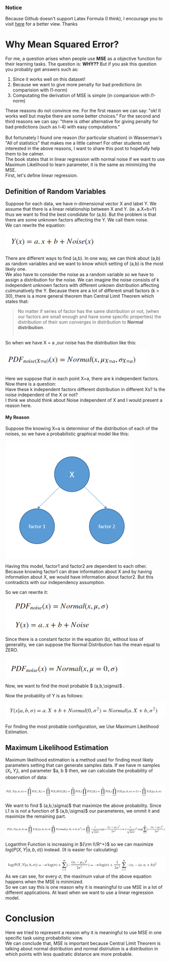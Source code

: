 ### Notice
Because Github doesn't support Latex Formula (I think), I encourage you to visit [here](https://alimorty.github.io//posts/2018-10-30-Why-Mean-Squared-Error/) for a better view. Thanks <br>

# Why Mean Squared Error? 
For me, a question arises when people use **MSE** as a objective function for their learning tasks. The question is: **WHY??** But if you ask this question you probably get answers such as: 
1. Since it works well on this dataset!
2. Because we want to give more penalty for bad predictions (in comparision with l1-norm)
3. Computating the derivation of MSE is simple (in comparision with l1-norm) <br>

These reasons do not convince me. For the first reason we can say: "ok! It works well but maybe there are some better choices." For the second and third reasons we can say: "there is other alternative for giving penalty for bad predictions (such as l-4) with easy computations."<br> <br>
But fortunately I found one reason (for particular situation) in Wasserman's "All of statistics" that makes me a little calmer! For other students not interested in the above reasons, I want to share this post to hopefully help them to be calmer. <br>
The book states that in linear regression with normal noise if we want to use Maximum Likelihood to learn parameter, it is the same as minimizing the MSE. <br>
First, let's define linear regression.<br>


## Definition of Random Variables
Suppose for each data, we have n-dimensional vector X and label Y. We assume that there is a linear relationship between X and Y. (ie. a.X+b=Y) thus we want to find the best condidate for (a,b). But the problem is that there are some unknown factors affecting the Y. We call them noise. <br>
We can rewrite the equation:
 
![f](./1.bmp)



There are different ways to find (a,b). In one way, we can think about (a,b) as random variables and we want to know which setting of (a,b) is the most likely one.<br>
We also have to consider the noise as a random variable so we have to assign a distribution for the noise. We can imagine the noise consists of k independent unknown factors with different unkown distribution affecting culmunatively the Y. Because there are a lot of different small factors (k > 30), there is a more general theorem than Central Limit Theorem which states that:
> No matter if series of factor has the same distribution or not, (when our factors are small enough and have some specific properties) the distribution of their sum converges in distribution to **Normal distribution**. <br> <br> 

So when we have  X = a  ,our noise has the distribution like this: 

![f](./2.bmp)

Here we suppose that in each point X=a, there are k independent factors. Now there is a question: <br>
Have these k independent factors different distribution in different Xs? Is the noise independent of the X or not? <br>
I think we should think about Noise independent of X and I would present a reason here. 

#### My Reason
Suppose the knowing X=a is determinor of the distribution of each of the noises, so we have a probabilistic graphical model like this:

![graphical model](./3.bmp)

Having this model, factor1 and factor2 are dependent to each other. Because knowing factor1 can draw information about X and by having information about X, we would have information about factor2. But this contradicts with our independency assumption. 

So we can rewrite it: 

![f](./4.bmp)

Since there is a constant factor in the equation (b), without loss of generality, we can suppose the Normal Distribution has the mean equal to ZERO. 

![f](./5.bmp)

Now, we want to find the most probable $ (a,b,\sigma)$ . 

Now the probablity of Y is as follows:

![f](./6.bmp)

For finding the most probable configuration, we Use Maximum Likelihood Estimation. 

## Maximum Likelihood Estimation
Maximum likelihood estimation is a method used for finding most likely parameters setting that can generate samples data. If we have m samples $(X_i, Y_i)$, and parameter $a, b $ then, we can calculate the probability of observation of data: 

![f](./7.bmp)

We want to find $ (a,b,\sigma)$ that maximize the above probability. Since L1 is is not a function of $ (a,b,\sigma)$  our parameteres, we ommit it and maximize the remaining part.

![f](./8.bmp)

Logarithm Function is increasing in ${\rm I\!R^+}$ so we can maximize $log( P (X,Y|a,b, \sigma))$ instead. (It is easier for calculating)

![f](./9.bmp)
As we can see, for every $\sigma$, the maximum value of the above equation happens when the MSE is minimized. <br>
So we can say this is one reason why it is meaningful to use MSE in a lot of different applications. At least when we want to use a linear regression model.

# Conclusion
Here we tried to represent a reason why it is meaningful to use MSE in one specific task using probabilistic view. <br>
We can conclude that, MSE is important because Central Limit Theorem is talking about normal distribution and normal distriution is a distribution in which points with less quadratic distance are more probable. <br>
